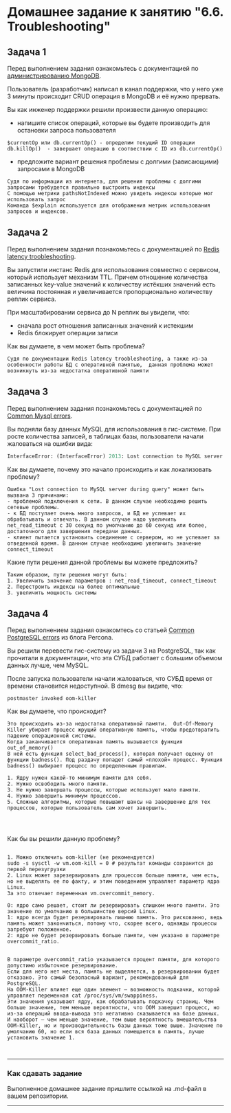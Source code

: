 # Домашнее задание к занятию "6.6. Troubleshooting"

## Задача 1

Перед выполнением задания ознакомьтесь с документацией по [администрированию MongoDB](https://docs.mongodb.com/manual/administration/).

Пользователь (разработчик) написал в канал поддержки, что у него уже 3 минуты происходит CRUD операция в MongoDB и её 
нужно прервать. 

Вы как инженер поддержки решили произвести данную операцию:
- напишите список операций, которые вы будете производить для остановки запроса пользователя


```
$currentOp или db.currentOp() - определим текущий ID операции
db.killOp()  - завершает операцию в соотвествии с ID из db.currentOp() 
```
- предложите вариант решения проблемы с долгими (зависающими) запросами в MongoDB
```
Судя по информации из интернета, для решения проблемы с долгими запросами требудется правильно выстроить индексы
С помощью метрики pathsNotIndexed можно увидеть индексы которые мог использовать запрос  
Команда $explain используется для отображения метрик использования запросов и индексов.
```


## Задача 2

Перед выполнением задания познакомьтесь с документацией по [Redis latency troobleshooting](https://redis.io/topics/latency).

Вы запустили инстанс Redis для использования совместно с сервисом, который использует механизм TTL. 
Причем отношение количества записанных key-value значений к количеству истёкших значений есть величина постоянная и
увеличивается пропорционально количеству реплик сервиса. 

При масштабировании сервиса до N реплик вы увидели, что:
- сначала рост отношения записанных значений к истекшим
- Redis блокирует операции записи

Как вы думаете, в чем может быть проблема?
```
Судя по документации Redis latency troobleshooting, а также из-за особенности работы БД с оперативной памятью,  данная проблема может возникнуть из-за недостатка оперативной памяти

```
 
## Задача 3

Перед выполнением задания познакомьтесь с документацией по [Common Mysql errors](https://dev.mysql.com/doc/refman/8.0/en/common-errors.html).

Вы подняли базу данных MySQL для использования в гис-системе. При росте количества записей, в таблицах базы,
пользователи начали жаловаться на ошибки вида:
```python
InterfaceError: (InterfaceError) 2013: Lost connection to MySQL server during query u'SELECT..... '
```

Как вы думаете, почему это начало происходить и как локализовать проблему?
```
Ошибка "Lost connection to MySQL server during query" может быть вызвана 3 причинами:
- проблемой подключения к сети. В данном случае необходимо решить сетевые проблемы. 
- к БД поступает очень много запросов, и БД не успевает их обрабатывать и отвечать. В данном случае надо увеличить  net_read_timeout с 30 секунд по умолчанию до 60 секунд или более, достаточного для завершения передачи данных.
- клиент пытается установить соединение с сервером, но не успевает за отведенной время. В данном случае необходимо увеличить значение connect_timeout 

```

Какие пути решения данной проблемы вы можете предложить?

```
Таким образом, пути решения могут быть:
1. Увеличить значение параметров : net_read_timeout, connect_timeout
2. Перестроить индексы на более оптимальные
3. увеличить мощность системы
```



## Задача 4

Перед выполнением задания ознакомтесь со статьей [Common PostgreSQL errors](https://www.percona.com/blog/2020/06/05/10-common-postgresql-errors/) из блога Percona.

Вы решили перевести гис-систему из задачи 3 на PostgreSQL, так как прочитали в документации, что эта СУБД работает с 
большим объемом данных лучше, чем MySQL.

После запуска пользователи начали жаловаться, что СУБД время от времени становится недоступной. В dmesg вы видите, что:

`postmaster invoked oom-killer`

Как вы думаете, что происходит?
```
Это происходить из-за недостатка оперативной памяти.  Out-Of-Memory Killer убирает процесс жрущий оперативную память, чтобы предотвратить падение операционной системы.
Когда заканчивается оперативная память вызывается функция out_of_memory()
В ней есть функция select_bad_process(), которая получает оценку от функции badness(). Под раздачу попадет самый «плохой» процесс. Функция badness() выбирает процесс по определенным правилам.

1. Ядру нужен какой-то минимум памяти для себя.
2. Нужно освободить много памяти.
3. Не нужно завершать процессы, которые используют мало памяти.
4. Нужно завершить минимум процессов.
5. Сложные алгоритмы, которые повышают шансы на завершение для тех процессов, которые пользователь сам хочет завершить.


 
```

Как бы вы решили данную проблему?
```

1. Можно отключить oom-killer (не рекомендуется)
sudo -s sysctl -w vm.oom-kill = 0 # результат команды сохранится до первой перезугрузки
2. Linux может зарезервировать для процессов больше памяти, чем есть, но не выделять ее по факту, и этим поведением управляет параметр ядра Linux. 
За это отвечает переменная vm.overcommit_memory.

0: ядро само решает, стоит ли резервировать слишком много памяти. Это значение по умолчанию в большинстве версий Linux.
1: ядро всегда будет резервировать лишнюю память. Это рискованно, ведь память может закончиться, потому что, скорее всего, однажды процессы затребуют положенное.
2: ядро не будет резервировать больше памяти, чем указано в параметре overcommit_ratio.


В параметре overcommit_ratio указывается процент памяти, для которого допустимо избыточное резервирование.
Если для него нет места, память не выделяется, в резервировании будет отказано. Это самый безопасный вариант, рекомендованный для PostgreSQL. 
На OOM-Killer влияет еще один элемент — возможность подкачки, которой управляет переменная cat /proc/sys/vm/swappiness. 
Эти значения указывают ядру, как обрабатывать подкачку страниц. Чем больше значение, тем меньше вероятности, что OOM завершит процесс, но из-за операций ввода-вывода это негативно сказывается на базе данных. 
И наоборот — чем меньше значение, тем выше вероятность вмешательства OOM-Killer, но и производительность базы данных тоже выше. Значение по умолчанию 60, но если вся база данных помещается в память, лучше установить значение 1.



```

---

### Как cдавать задание

Выполненное домашнее задание пришлите ссылкой на .md-файл в вашем репозитории.

---
